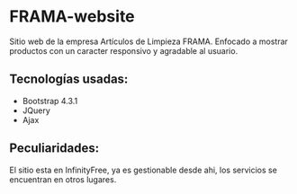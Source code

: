 # FRAMA-website

Sitio web de la empresa Artículos de Limpieza FRAMA. 
Enfocado a mostrar productos con un caracter responsivo y agradable al usuario.

## Tecnologías usadas:
* Bootstrap 4.3.1
* JQuery
* Ajax

## Peculiaridades:
El sitio esta en InfinityFree, ya es gestionable desde ahi, los servicios se encuentran en otros lugares.
